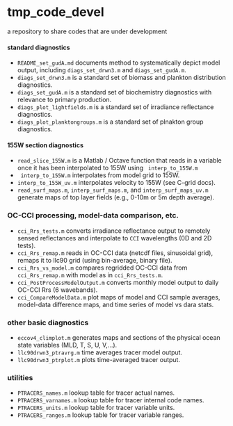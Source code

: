 # tmp\_code\_devel
a repository to share codes that are under development


#### standard diagnostics

- `README_set_gudA.md` documents method to systematically depict model output, including `diags_set_drwn3.m` and `diags_set_gudA.m`.
- `diags_set_drwn3.m` is a standard set of biomass and plankton distribution diagnostics.
- `diags_set_gudA.m` is a standard set of biochemistry diagnostics with relevance to primary production.
- `diags_plot_lightfields.m` is a standard set of irradiance reflectance diagnostics.
- `diags_plot_planktongroups.m` is a standard set of plnakton group diagnostics.

#### 155W section diagnostics

- `read_slice_155W.m` is a Matlab / Octave function that reads in a variable once it has been interpolated to 155W using ` interp_to_155W.m`
- ` interp_to_155W.m` interpolates from model grid to 155W.
- `interp_to_155W_uv.m` interpolates velocity to 155W (see C-grid docs).
- `read_surf_maps.m`, `interp_surf_maps.m`, and `interp_surf_maps_uv.m` generate maps of top layer fields (e.g., 0-10m or 5m depth average).

### OC-CCI processing, model-data comparison, etc.

- `cci_Rrs_tests.m` converts irradiance reflectance output to remotely sensed reflectances and interpolate to `CCI` wavelengths (0D and 2D tests).
- `cci_Rrs_remap.m` reads in OC-CCI data (netcdf files, sinusoidal grid), remaps it to llc90 grid (using bin-average, binary file).
- `cci_Rrs_vs_model.m` compares regridded OC-CCI data from `cci_Rrs_remap.m` with model as in `cci_Rrs_tests.m`.
- `cci_PostProcessModelOutput.m` converts monthly model output to daily OC-CCI Rrs (6 wavebands).
- `cci_CompareModelData.m` plot maps of model and CCI sample averages, model-data difference maps, and time series of model vs dara stats.


### other basic diagnostics

- `eccov4_climplot.m` generates maps and sections of the physical ocean state variables (MLD, T, S, U, V,...).
- `llc90drwn3_ptravrg.m` time averages tracer model output.
- `llc90drwn3_ptrplot.m` plots time-averaged tracer output.

### utilities

- `PTRACERS_names.m` lookup table for tracer actual names.
- `PTRACERS_varnames.m` lookup table for tracer internal code names.
- `PTRACERS_units.m` lookup table for tracer variable units.
- `PTRACERS_ranges.m` lookup table for tracer variable ranges.